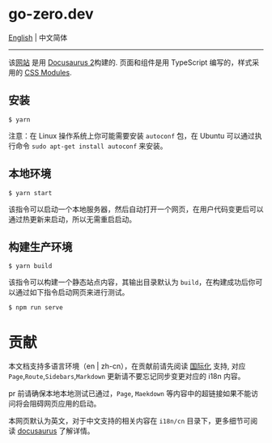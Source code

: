 # go-zero.dev

[English](README.md) | 中文简体

----

该[网站](https://go-zero.dev) 是用
[Docusaurus 2](https://v2.docusaurus.io/)构建的. 页面和组件是用 TypeScript 编写的，样式采用的
[CSS Modules](https://github.com/css-modules/css-modules).

## 安装

```shell
$ yarn
```


注意：在 Linux 操作系统上你可能需要安装 `autoconf` 包，在 Ubuntu 可以通过执行命令
`sudo apt-get install autoconf` 来安装。

## 本地环境

```shell
$ yarn start
```

该指令可以启动一个本地服务器，然后自动打开一个网页，在用户代码变更后可以通过热更新来启动，所以无需重启启动。

## 构建生产环境

```shell
$ yarn build
```

该指令可以构建一个静态站点内容，其输出目录默认为 `build`，在构建成功后你可以通过如下指令启动网页来进行测试。
```shell
$ npm run serve
```


# 贡献

本文档支持多语言环境（en | zh-cn），在贡献前请先阅读 [国际化](https://docusaurus.io/zh-CN/docs/i18n/introduction) 支持,
对应 `Page`,`Route`,`Sidebars`,`Markdown` 更新请不要忘记同步变更对应的 i18n 内容。

pr 前请确保本地本地测试已通过，`Page`, `Maekdown` 等内容中的超链接如果不能访问将会阻碍网页应用的启动。

本网页默认为英文，对于中文支持的相关内容在 `i18n/cn` 目录下，更多细节可阅读 [docusaurus](https://docusaurus.io) 了解详情。


